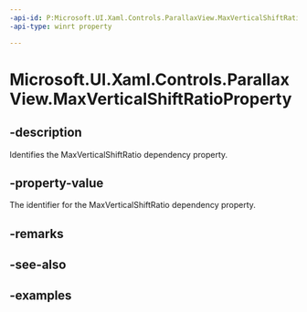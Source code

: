 ```yaml
---
-api-id: P:Microsoft.UI.Xaml.Controls.ParallaxView.MaxVerticalShiftRatioProperty
-api-type: winrt property

---
```

<!-- Property syntax.
public DependencyProperty MaxVerticalShiftRatioProperty { get; }
-->

# Microsoft.UI.Xaml.Controls.ParallaxView.MaxVerticalShiftRatioProperty


## -description

Identifies the MaxVerticalShiftRatio dependency property.


## -property-value

The identifier for the MaxVerticalShiftRatio dependency property.


## -remarks


## -see-also


## -examples



